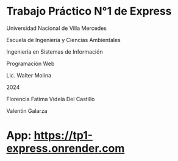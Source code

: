 # Trabajo Práctico N°1 de Express
Universidad Nacional de Villa Mercedes

Escuela de Ingeniería y Ciencias Ambientales

Ingeniería en Sistemas de Información

Programación Web

Lic. Walter Molina

2024

Florencia Fatima Videla Del Castillo

Valentin Galarza

#  App: https://tp1-express.onrender.com
